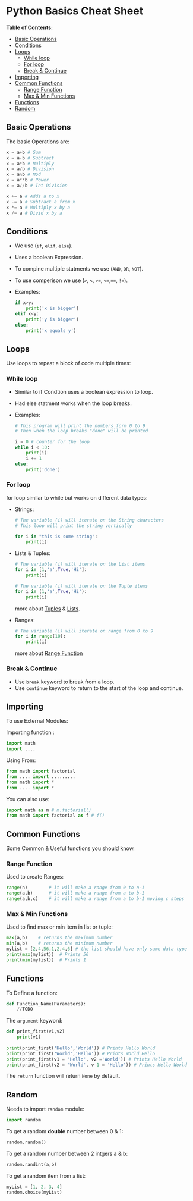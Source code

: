 # Python Basics Cheat Sheet

**Table of Contents:**
* [Basic Operations](#basic-operations)
* [Conditions](#conditions)
* [Loops](#loops)
	* [While loop](#while-loop)
	* [For loop](#for-loop)
	* [Break & Continue](#break--continue)
* [Importing](#importing)
* [Common Functions](#common-functions)
	* [Range Function](#common-functions)
	* [Max & Min Functions](#max--min-functions)
* [Functions](#functions)
* [Random](#random)
		
## Basic Operations

The basic Operations are:

```python
x = a+b # Sum
x = a-b	# Subtract
x = a*b # Multiply
x = a/b # Division
x = a%b # Mod
x = a**b # Power
x = a//b # Int Division

x += a # Adds a to x
x -= a # Subtract a from x
x *= a # Multiply x by a
x /= a # Divid x by a
```


## Conditions
- We use (`if`, `elif`, `else`).
- Uses a boolean Expression.
- To compine multiple statments we use (`AND`, `OR`, `NOT`).
- To use comperison we use (`>`, `<`, `>=`, `<=`,`==`, `!=`).
- Examples:

	```python
	if x>y:
		print('x is bigger')
	elif x<y:
		print('y is bigger')
	else:
		print('x equals y')
	```


## Loops

Use loops to repeat a block of code multiple times:

### While loop
- Similar to if Condtion uses a boolean expression to loop.
- Had else statment works when the loop breaks.
- Examples:

	```python
	# This program will print the numbers form 0 to 9
	# Then when the loop breaks "done" will be printed

	i = 0 # counter for the loop
	while i < 10:
		print(i)
		i += 1
	else:
		print('done')
	```

### For loop
for loop similar to while but works on different data types:
- Strings:

	```python
	# The variable (i) will iterate on the String characters
	# This loop will print the string vertically

	for i in "this is some string": 
		print(i)
	```

- Lists & Tuples:

	```python
	# The variable (i) will iterate on the List items
	for i in [1,'a',True,'Hi']:
		print(i)

	# The variable (i) will iterate on the Tuple items
	for i in (1,'a',True,'Hi'):
		print(i)
	```

	more about [Tuples](/python/python%20tuples) & [Lists](/python/python%20lists.md).


- Ranges:

	```python
	# The variable (i) will iterate on range from 0 to 9
	for i in range(10):
		print(i)
	```

	more about [Range Function](#range-function)

### Break & Continue

- Use `break` keyword to break from a loop.
- Use `continue` keyword to return to the start of the loop and continue.


## Importing

To use External Modules:

Importing function :

```python
import math
import ....
```

Using From:

```python
from math import factorial
from .... import .........
from math import *
from .... import *
```

You can also use:

```python
import math as m # m.factorial()
from math import factorial as f	# f()
```


## Common Functions

Some Common & Useful functions you should know.


### Range Function

Used to create Ranges:

```python
range(n)		# it will make a range from 0 to n-1
range(a,b)		# it will make a range from a to b-1
range(a,b,c)	# it will make a range from a to b-1 moving c steps 
```


### Max & Min Functions

Used to find max or min item in list or tuple:

```python
max(a,b)	# returns the maximum number
min(a,b)	# returns the minimum number
mylist = [2,4,56,1,2,4,6] # the list should have only same data type
print(max(mylist))	# Prints 56
print(min(mylist))  # Prints 1
```


## Functions

To Define a function:

```python
def Function_Name(Parameters):
	//TODO
```

The `argument` keyword:

```python
def print_first(v1,v2)
	print(v1)
	
print(print_first('Hello','World'))	# Prints Hello World
print(print_first('World','Hello'))	# Prints World Hello
print(print_first(v1 = 'Hello', v2 ='World')) # Prints Hello World
print(print_first(v2 = 'World', v 1 = 'Hello')) # Prints Hello World
```

The `return` function will return `None` by default.


## Random

Needs to import `random` module:

```python
import random
```

To get a random **double** number between 0 & 1:

```python
random.random()
```

To get a random number between 2 intgers a & b:

```python
random.randint(a,b)
```

To get a random item from a list:

```python
myList = [1, 2, 3, 4]
random.choice(myList)
```